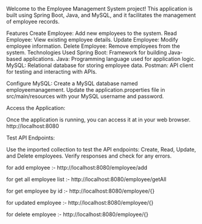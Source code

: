 Welcome to the Employee Management System project! This application is built using Spring Boot, Java, and MySQL, and it facilitates the management of employee records.

Features
Create Employee: Add new employees to the system.
Read Employee: View existing employee details.
Update Employee: Modify employee information.
Delete Employee: Remove employees from the system.
Technologies Used
Spring Boot: Framework for building Java-based applications.
Java: Programming language used for application logic.
MySQL: Relational database for storing employee data.
Postman: API client for testing and interacting with APIs.

Configure MySQL:
Create a MySQL database named employeemanagement.
Update the application.properties file in src/main/resources with your MySQL username and password.

Access the Application:

Once the application is running, you can access it at in your web browser.
http://localhost:8080 


Test API Endpoints:

Use the imported collection to test the API endpoints:
Create, Read, Update, and Delete employees.
Verify responses and check for any errors.

for add employee :- http://localhost:8080/employee/add

for get all employee list :- http://localhost:8080/employee/getAll

for get employee by id :- http://localhost:8080/employee/{}

for updated employee :- http://localhost:8080/employee/{}

for delete employee :- http://localhost:8080/employee/{}

